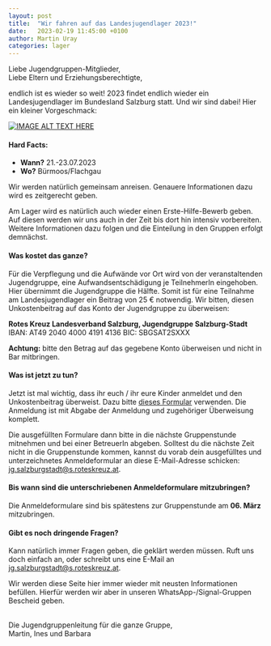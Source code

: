 ```yaml
---
layout: post
title:  "Wir fahren auf das Landesjugendlager 2023!"
date:   2023-02-19 11:45:00 +0100
author: Martin Uray
categories: lager
---
```


Liebe Jugendgruppen-Mitglieder,<br>
Liebe Eltern und Erziehungsberechtigte,

endlich ist es wieder so weit! 2023 findet endlich wieder ein Landesjugendlager 
im Bundesland Salzburg statt. Und wir sind dabei! Hier ein kleiner Vorgeschmack:

[![IMAGE ALT TEXT HERE](https://img.youtube.com/vi/PHxnbqvVGFA/0.jpg)](https://www.youtube.com/watch?v=PHxnbqvVGFA)


#### Hard Facts:
- **Wann?** 21.-23.07.2023
- **Wo?** Bürmoos/Flachgau

Wir werden natürlich gemeinsam anreisen. Genauere Informationen dazu wird es 
zeitgerecht geben.

Am Lager wird es natürlich auch wieder einen Erste-Hilfe-Bewerb geben. Auf 
diesen werden
wir uns auch in der Zeit bis dort hin intensiv vorbereiten. Weitere
Informationen dazu folgen und die Einteilung in den Gruppen erfolgt demnächst.


#### Was kostet das ganze?
Für die Verpflegung und die Aufwände vor Ort wird von der veranstaltenden 
Jugendgruppe, eine Aufwandsentschädigung je TeilnehmerIn eingehoben.
Hier übernimmt die Jugendgruppe die Hälfte.
Somit ist für eine Teilnahme am Landesjugendlager ein Beitrag von 25 € 
notwendig. 
Wir bitten, diesen Unkostenbeitrag auf das Konto der Jugendgruppe zu überweisen:

**Rotes Kreuz Landesverband Salzburg, Jugendgruppe Salzburg-Stadt**
    IBAN:  	AT49 2040 4000 4191 4136
    BIC:     	SBGSAT2SXXX


**Achtung:** bitte den Betrag auf das gegebene Konto überweisen und nicht in Bar
mitbringen.


#### Was ist jetzt zu tun?
Jetzt ist mal wichtig, dass ihr euch / ihr eure Kinder anmeldet und den
Unkostenbeitrag überweist. Dazu bitte 
[dieses Formular](https://www.red-angels.at/assets/Anmeldung_Landeslager_2023.pdf)
verwenden.
Die Anmeldung ist mit Abgabe der Anmeldung und zugehöriger Überweisung komplett.

Die ausgefüllten Formulare dann bitte in die nächste Gruppenstunde mitnehmen und 
bei einer BetreuerIn abgeben.
Solltest du die nächste Zeit nicht in die Gruppenstunde kommen, kannst du vorab
dein ausgefülltes und unterzeichnetes Anmeldeformular an diese E-Mail-Adresse
schicken:
[jg.salzburgstadt@s.roteskreuz.at](mailto:jg.salzburgstadt@s.roteskreuz.at).


#### Bis wann sind die unterschriebenen Anmeldeformulare mitzubringen?
Die Anmeldeformulare sind bis spätestens zur Gruppenstunde am **06. März**
mitzubringen.

#### Gibt es noch dringende Fragen?
Kann natürlich immer Fragen geben, die geklärt werden müssen. Ruft uns doch
einfach an, oder schreibt uns eine E-Mail an
[jg.salzburgstadt@s.roteskreuz.at](mailto:jg.salzburgstadt@s.roteskreuz.at).



Wir werden diese Seite hier immer wieder mit neusten Informationen befüllen.
Hierfür werden wir aber in unseren WhatsApp-/Signal-Gruppen Bescheid geben.

<br>
Die Jugendgruppenleitung für die ganze Gruppe,<br>
Martin, Ines und Barbara
